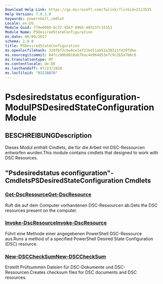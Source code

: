 ```yaml
---
Download Help Link: https://go.microsoft.com/fwlink/?linkid=2113535
Help Version: 7.0.1.0
keywords: powershell,cmdlet
Locale: en-US
Module Guid: 779e0998-8c72-4567-89b5-49313fc15351
Module Name: PSDesiredStateConfiguration
ms.date: 06/09/2017
schema: 2.0.0
title: PSDesiredStateConfiguration
ms.openlocfilehash: 328fbf2cbe8ce1ef21bd11a952a30311f429fdbe
ms.sourcegitcommit: 84fcc90bd018ab76ac4e964d53e7c9c2b5a7b6c6
ms.translationtype: MT
ms.contentlocale: de-DE
ms.lasthandoff: 07/23/2020
ms.locfileid: "93218876"
---
```

# <span data-ttu-id="ffce9-103">Psdesiredstatus econfiguration-Modul</span><span class="sxs-lookup"><span data-stu-id="ffce9-103">PSDesiredStateConfiguration Module</span></span>

## <span data-ttu-id="ffce9-104">BESCHREIBUNG</span><span class="sxs-lookup"><span data-stu-id="ffce9-104">Description</span></span>
<span data-ttu-id="ffce9-105">Dieses Modul enthält Cmdlets, die für die Arbeit mit DSC-Ressourcen entworfen wurden.</span><span class="sxs-lookup"><span data-stu-id="ffce9-105">This module contains cmdlets that designed to work with DSC Resources.</span></span>

## <span data-ttu-id="ffce9-106">"Psdesiredstatus econfiguration"-Cmdlets</span><span class="sxs-lookup"><span data-stu-id="ffce9-106">PSDesiredStateConfiguration Cmdlets</span></span>

### [<span data-ttu-id="ffce9-107">Get-DscResource</span><span class="sxs-lookup"><span data-stu-id="ffce9-107">Get-DscResource</span></span>](Get-DscResource.md)
<span data-ttu-id="ffce9-108">Ruft die auf dem Computer vorhandenen DSC-Ressourcen ab.</span><span class="sxs-lookup"><span data-stu-id="ffce9-108">Gets the DSC resources present on the computer.</span></span>

### [<span data-ttu-id="ffce9-109">Invoke-DscResource</span><span class="sxs-lookup"><span data-stu-id="ffce9-109">Invoke-DscResource</span></span>](Invoke-DscResource.md)
<span data-ttu-id="ffce9-110">Führt eine Methode einer angegebenen PowerShell DSC-Ressource aus.</span><span class="sxs-lookup"><span data-stu-id="ffce9-110">Runs a method of a specified PowerShell Desired State Configuration (DSC) resource.</span></span>

### [<span data-ttu-id="ffce9-111">New-DSCCheckSum</span><span class="sxs-lookup"><span data-stu-id="ffce9-111">New-DSCCheckSum</span></span>](New-DSCCheckSum.md)
<span data-ttu-id="ffce9-112">Erstellt Prüfsummen Dateien für DSC-Dokumente und DSC-Ressourcen.</span><span class="sxs-lookup"><span data-stu-id="ffce9-112">Creates checksum files for DSC documents and DSC resources.</span></span>
